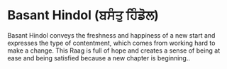 # Basant Hindol (ਬਸੰਤੁ ਹਿੰਡੋਲ)

Basant Hindol conveys the freshness and happiness of a new start and expresses the type of contentment, which comes from working hard to make a change. This Raag is full of hope and creates a sense of being at ease and being satisfied because a new chapter is beginning..